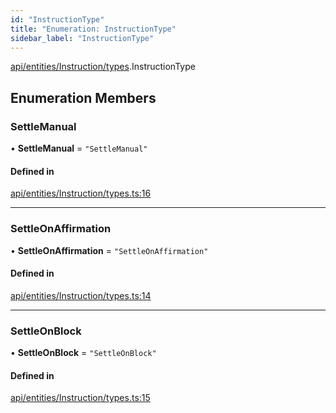 ```yaml
---
id: "InstructionType"
title: "Enumeration: InstructionType"
sidebar_label: "InstructionType"
---
```


[api/entities/Instruction/types](../../../../../../modules/API/Entities/Instruction/Types/Types.md).InstructionType

## Enumeration Members

### SettleManual

• **SettleManual** = ``"SettleManual"``

#### Defined in

[api/entities/Instruction/types.ts:16](https://github.com/PolymeshAssociation/polymesh-sdk/blob/d4e2c127f/src/api/entities/Instruction/types.ts#L16)

___

### SettleOnAffirmation

• **SettleOnAffirmation** = ``"SettleOnAffirmation"``

#### Defined in

[api/entities/Instruction/types.ts:14](https://github.com/PolymeshAssociation/polymesh-sdk/blob/d4e2c127f/src/api/entities/Instruction/types.ts#L14)

___

### SettleOnBlock

• **SettleOnBlock** = ``"SettleOnBlock"``

#### Defined in

[api/entities/Instruction/types.ts:15](https://github.com/PolymeshAssociation/polymesh-sdk/blob/d4e2c127f/src/api/entities/Instruction/types.ts#L15)
